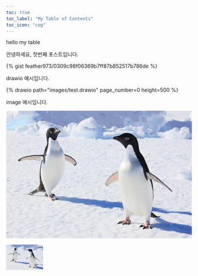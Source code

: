 ```yaml
---
toc: true
toc_label: "My Table of Contents"
toc_icon: "cog"
---
```

hello my table

안녕하세요, 첫번째 포스트입니다.

{% gist feather973/0309c98f06369b7ff87b852517b786de	%}

drawio 예시입니다.

{% drawio path="images/test.drawio" page_number=0 height=500 %}

image 예시입니다.

![1.jpg](/images/1.jpg)

[<img src="/images/1.jpg" width="100"/>](1.jpg)
